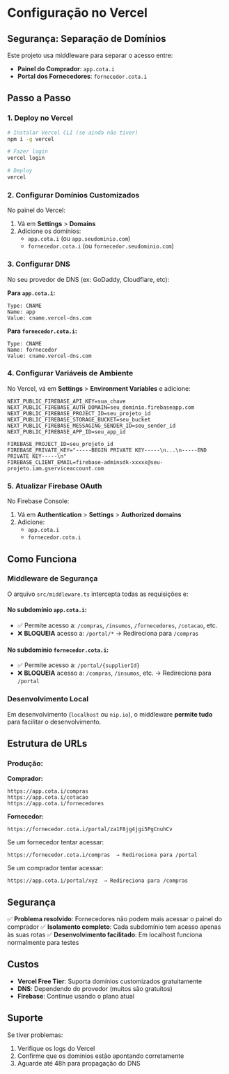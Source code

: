 # Configuração no Vercel

## Segurança: Separação de Domínios

Este projeto usa middleware para separar o acesso entre:
- **Painel do Comprador**: `app.cota.i`
- **Portal dos Fornecedores**: `fornecedor.cota.i`

## Passo a Passo

### 1. Deploy no Vercel

```bash
# Instalar Vercel CLI (se ainda não tiver)
npm i -g vercel

# Fazer login
vercel login

# Deploy
vercel
```

### 2. Configurar Domínios Customizados

No painel do Vercel:

1. Vá em **Settings** > **Domains**
2. Adicione os domínios:
   - `app.cota.i` (ou `app.seudominio.com`)
   - `fornecedor.cota.i` (ou `fornecedor.seudominio.com`)

### 3. Configurar DNS

No seu provedor de DNS (ex: GoDaddy, Cloudflare, etc):

**Para `app.cota.i`:**
```
Type: CNAME
Name: app
Value: cname.vercel-dns.com
```

**Para `fornecedor.cota.i`:**
```
Type: CNAME
Name: fornecedor
Value: cname.vercel-dns.com
```

### 4. Configurar Variáveis de Ambiente

No Vercel, vá em **Settings** > **Environment Variables** e adicione:

```
NEXT_PUBLIC_FIREBASE_API_KEY=sua_chave
NEXT_PUBLIC_FIREBASE_AUTH_DOMAIN=seu_dominio.firebaseapp.com
NEXT_PUBLIC_FIREBASE_PROJECT_ID=seu_projeto_id
NEXT_PUBLIC_FIREBASE_STORAGE_BUCKET=seu_bucket
NEXT_PUBLIC_FIREBASE_MESSAGING_SENDER_ID=seu_sender_id
NEXT_PUBLIC_FIREBASE_APP_ID=seu_app_id

FIREBASE_PROJECT_ID=seu_projeto_id
FIREBASE_PRIVATE_KEY="-----BEGIN PRIVATE KEY-----\n...\n-----END PRIVATE KEY-----\n"
FIREBASE_CLIENT_EMAIL=firebase-adminsdk-xxxxx@seu-projeto.iam.gserviceaccount.com
```

### 5. Atualizar Firebase OAuth

No Firebase Console:
1. Vá em **Authentication** > **Settings** > **Authorized domains**
2. Adicione:
   - `app.cota.i`
   - `fornecedor.cota.i`

## Como Funciona

### Middleware de Segurança

O arquivo `src/middleware.ts` intercepta todas as requisições e:

#### No subdomínio `app.cota.i`:
- ✅ Permite acesso a: `/compras`, `/insumos`, `/fornecedores`, `/cotacao`, etc.
- ❌ **BLOQUEIA** acesso a: `/portal/*` → Redireciona para `/compras`

#### No subdomínio `fornecedor.cota.i`:
- ✅ Permite acesso a: `/portal/{supplierId}`
- ❌ **BLOQUEIA** acesso a: `/compras`, `/insumos`, etc. → Redireciona para `/portal`

### Desenvolvimento Local

Em desenvolvimento (`localhost` ou `nip.io`), o middleware **permite tudo** para facilitar o desenvolvimento.

## Estrutura de URLs

### Produção:

**Comprador:**
```
https://app.cota.i/compras
https://app.cota.i/cotacao
https://app.cota.i/fornecedores
```

**Fornecedor:**
```
https://fornecedor.cota.i/portal/za1F8jg4jgi5PgCnuhCv
```

Se um fornecedor tentar acessar:
```
https://fornecedor.cota.i/compras  → Redireciona para /portal
```

Se um comprador tentar acessar:
```
https://app.cota.i/portal/xyz  → Redireciona para /compras
```

## Segurança

✅ **Problema resolvido**: Fornecedores não podem mais acessar o painel do comprador
✅ **Isolamento completo**: Cada subdomínio tem acesso apenas às suas rotas
✅ **Desenvolvimento facilitado**: Em localhost funciona normalmente para testes

## Custos

- **Vercel Free Tier**: Suporta domínios customizados gratuitamente
- **DNS**: Dependendo do provedor (muitos são gratuitos)
- **Firebase**: Continue usando o plano atual

## Suporte

Se tiver problemas:
1. Verifique os logs do Vercel
2. Confirme que os domínios estão apontando corretamente
3. Aguarde até 48h para propagação do DNS
